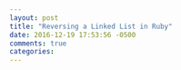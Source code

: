 ```yaml
---
layout: post
title: "Reversing a Linked List in Ruby"
date: 2016-12-19 17:53:56 -0500
comments: true
categories: 
---
```

